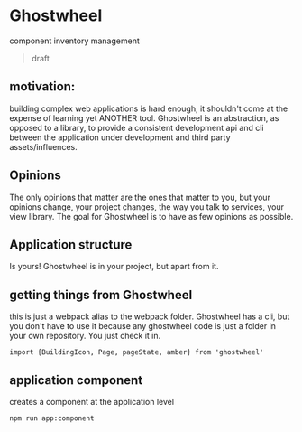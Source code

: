# Ghostwheel

component inventory management

> draft

## motivation:

building complex web applications is hard enough, it shouldn't come at the expense of learning yet ANOTHER tool. Ghostwheel is an abstraction, as opposed to a library, to provide a consistent development api and cli between the application under development and third party assets/influences.

## Opinions

The only opinions that matter are the ones that matter to you, but your opinions change, your project changes, the way you talk to services, your view library. The goal for Ghostwheel is to have as few opinions as possible.

## Application structure

Is yours! Ghostwheel is in your project, but apart from it.

## getting things from Ghostwheel

this is just a webpack alias to the webpack folder. Ghostwheel has a cli, but you don't have to use it because any ghostwheel code is just a folder in your own repository. You just check it in.

```
import {BuildingIcon, Page, pageState, amber} from 'ghostwheel'
```

## application component

creates a component at the application level

```
npm run app:component
```
